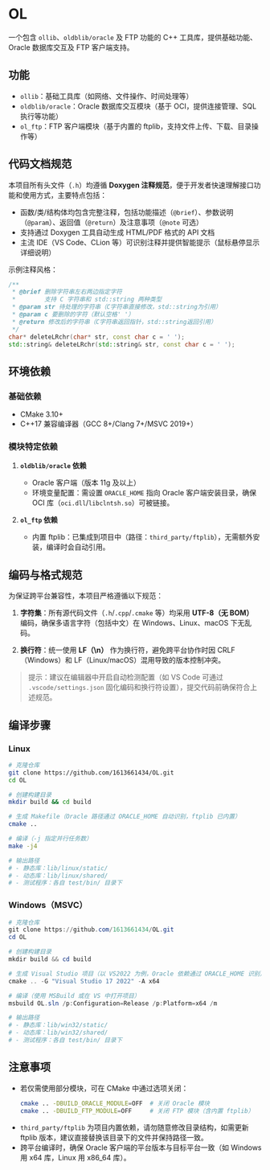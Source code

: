 # OL

一个包含 `ollib`、`oldblib/oracle` 及 FTP 功能的 C++ 工具库，提供基础功能、Oracle 数据库交互及 FTP 客户端支持。

## 功能

- `ollib`：基础工具库（如网络、文件操作、时间处理等）
- `oldblib/oracle`：Oracle 数据库交互模块（基于 OCI，提供连接管理、SQL 执行等功能）
- `ol_ftp`：FTP 客户端模块（基于内置的 ftplib，支持文件上传、下载、目录操作等）

## 代码文档规范

本项目所有头文件（`.h`）均遵循 **Doxygen 注释规范**，便于开发者快速理解接口功能和使用方式，主要特点包括：

- 函数/类/结构体均包含完整注释，包括功能描述（`@brief`）、参数说明（`@param`）、返回值（`@return`）及注意事项（`@note` 可选）
- 支持通过 Doxygen 工具自动生成 HTML/PDF 格式的 API 文档
- 主流 IDE（VS Code、CLion 等）可识别注释并提供智能提示（鼠标悬停显示详细说明）

示例注释风格：
```cpp
/**
 * @brief 删除字符串左右两边指定字符
 *        支持 C 字符串和 std::string 两种类型
 * @param str 待处理的字符串（C字符串直接修改，std::string为引用）
 * @param c 要删除的字符（默认空格' '）
 * @return 修改后的字符串（C字符串返回指针，std::string返回引用）
 */
char* deleteLRchr(char* str, const char c = ' ');
std::string& deleteLRchr(std::string& str, const char c = ' ');
```

## 环境依赖

### 基础依赖
- CMake 3.10+
- C++17 兼容编译器（GCC 8+/Clang 7+/MSVC 2019+）

### 模块特定依赖
1. **`oldblib/oracle` 依赖**  
   - Oracle 客户端（版本 11g 及以上）  
   - 环境变量配置：需设置 `ORACLE_HOME` 指向 Oracle 客户端安装目录，确保 OCI 库（`oci.dll`/`libclntsh.so`）可被链接。

2. **`ol_ftp` 依赖**  
   - 内置 ftplib：已集成到项目中（路径：`third_party/ftplib`），无需额外安装，编译时会自动引用。

## 编码与格式规范

为保证跨平台兼容性，本项目严格遵循以下规范：

1. **字符集**：所有源代码文件（`.h`/`.cpp`/`.cmake` 等）均采用 **UTF-8（无 BOM）** 编码，确保多语言字符（包括中文）在 Windows、Linux、macOS 下无乱码。

2. **换行符**：统一使用 **LF（\n）** 作为换行符，避免跨平台协作时因 CRLF（Windows）和 LF（Linux/macOS）混用导致的版本控制冲突。

> 提示：建议在编辑器中开启自动检测配置（如 VS Code 可通过 `.vscode/settings.json` 固化编码和换行符设置），提交代码前确保符合上述规范。

## 编译步骤

### Linux

```bash
# 克隆仓库
git clone https://github.com/1613661434/OL.git
cd OL

# 创建构建目录
mkdir build && cd build

# 生成 Makefile（Oracle 路径通过 ORACLE_HOME 自动识别，ftplib 已内置）
cmake ..

# 编译（-j 指定并行任务数）
make -j4

# 输出路径
# - 静态库：lib/linux/static/
# - 动态库：lib/linux/shared/
# - 测试程序：各自 test/bin/ 目录下
```

### Windows（MSVC）

```powershell
# 克隆仓库
git clone https://github.com/1613661434/OL.git
cd OL

# 创建构建目录
mkdir build && cd build

# 生成 Visual Studio 项目（以 VS2022 为例，Oracle 依赖通过 ORACLE_HOME 识别）
cmake .. -G "Visual Studio 17 2022" -A x64

# 编译（使用 MSBuild 或在 VS 中打开项目）
msbuild OL.sln /p:Configuration=Release /p:Platform=x64 /m

# 输出路径
# - 静态库：lib/win32/static/
# - 动态库：lib/win32/shared/
# - 测试程序：各自 test/bin/ 目录下
```

## 注意事项

- 若仅需使用部分模块，可在 CMake 中通过选项关闭：  
  ```bash
  cmake .. -DBUILD_ORACLE_MODULE=OFF  # 关闭 Oracle 模块
  cmake .. -DBUILD_FTP_MODULE=OFF     # 关闭 FTP 模块（含内置 ftplib）
  ```
- `third_party/ftplib` 为项目内置依赖，请勿随意修改目录结构，如需更新 ftplib 版本，建议直接替换该目录下的文件并保持路径一致。
- 跨平台编译时，确保 Oracle 客户端的平台版本与目标平台一致（如 Windows 用 x64 库，Linux 用 x86_64 库）。